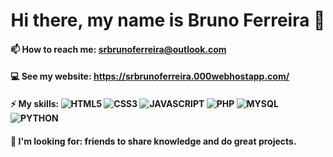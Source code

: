 <h1 align="center">Hi there, my name is Bruno Ferreira 👋</h1>

<!--
**brunoferreiracoder/brunoferreiracoder** is a ✨ _special_ ✨ repository because its `README.md` (this file) appears on your GitHub profile.

Here are some ideas to get you started:

- 🔭 I’m currently working on ...
- 🌱 I’m currently learning ...
- 👯 I’m looking to collaborate on ...
- 🤔 I’m looking for help with ...
- 💬 Ask me about ...
- 😄 Pronouns: ...
- ⚡ Fun fact: ...
-->

#### 📫 How to reach me: srbrunoferreira@outlook.com
#### 💻 See my website: https://srbrunoferreira.000webhostapp.com/
#### ⚡ My skills: ![HTML5](https://img.shields.io/badge/-HTML-333336?style=flat&logo=html5) ![CSS3](https://img.shields.io/badge/-CSS-333336?style=flat&logo=css3) ![JAVASCRIPT](https://img.shields.io/badge/-JavaScript-333336?style=flat&logo=javascript) ![PHP](https://img.shields.io/badge/-PHP-333336?style=flat&logo=php) ![MYSQL](https://img.shields.io/badge/-MySQL-333336?style=flat&logo=mysql) ![PYTHON](https://img.shields.io/badge/-Python-333336?style=flat&logo=python)
#### 🤔 I'm looking for: friends to share knowledge and do great projects.



<!--
**Tecnologias que eu domino**
- **Front-end** ![HTML5](https://img.shields.io/badge/-HTML-333336?style=flat&logo=html5) ![CSS3](https://img.shields.io/badge/-CSS-333336?style=flat&logo=css3) ![JAVASCRIPT](https://img.shields.io/badge/-JavaScript-333336?style=flat&logo=javascript)
- **Back-end** ![PHP](https://img.shields.io/badge/-PHP-333336?style=flat&logo=php)
- **Banco de dados** ![MYSQL](https://img.shields.io/badge/-MySQL-333336?style=flat&logo=mysql)

## Languages & Technologies
<img align="left" width="45" src="php.png">
<img align="left" width="45" src="mysql.png">
<img align="left" width="45" src="javascript.png">
<img align="left" width="45" src="python.png">
<img align="left" width="45" src="html.png">
<img align="left" width="45" src="css.png">
-->
